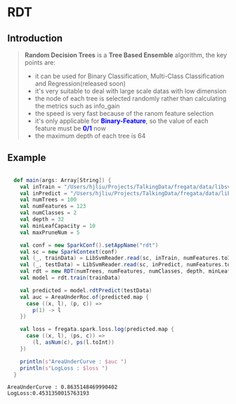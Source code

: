 RDT
=================
Introduction
-----------
> **Random Decision Trees** is a **Tree Based Ensemble** algorithm, the key points are:
> 
> - it can be used for Binary Classification, Multi-Class Classification and Regression(released soon)
> - it's very suitable to deal with large scale datas with low dimension
> - the node of each tree is selected randomly rather than calculating the metrics such as info_gain
> - the speed is very fast because of the ranom feature selection
> - it's only applicable for <font color=#0000ff>**Binary-Feature**</font>, so the value of each feature must be <font color=#0000ff>**0/1**</font> now
> - the maximum depth of each tree is 64
>


Example
------------

```scala

  def main(args: Array[String]) {
    val inTrain = "/Users/hjliu/Projects/TalkingData/fregata/data/libsvm/a9a"
    val inPredict = "/Users/hjliu/Projects/TalkingData/fregata/data/libsvm/a9a.t"
    val numTrees = 100
    val numFeatures = 123
    val numClasses = 2
    val depth = 32
    val minLeafCapacity = 10
    val maxPruneNum = 5

    val conf = new SparkConf().setAppName("rdt")
    val sc = new SparkContext(conf)
    val (_, trainData) = LibSvmReader.read(sc, inTrain, numFeatures.toInt)
    val (_, testData) = LibSvmReader.read(sc, inPredict, numFeatures.toInt)
    val rdt = new RDT(numTrees, numFeatures, numClasses, depth, minLeafCapacity, maxPruneNum)
    val model = rdt.train(trainData)

    val predicted = model.rdtPredict(testData)
    val auc = AreaUnderRoc.of(predicted.map {
      case ((x, l), (p, c)) =>
        p(1) -> l
    })

    val loss = fregata.spark.loss.log(predicted.map {
      case ((x, l), (ps, c)) =>
        (l, asNum(c), ps(l.toInt))
    })

    println(s"AreaUnderCurve : $auc ")
    println(s"LogLoss : $loss ")
  }

```
	AreaUnderCurve : 0.8635148469990402
	LogLoss:0.4531350015763193